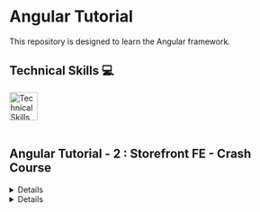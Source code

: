 # Angular Tutorial

<p>This repository is designed to learn the Angular framework.</p>

## Technical Skills 💻

<img align="left" alt="Technical Skills" height="50px" src="https://skillicons.dev/icons?i=html,css,js,ts,angular,git"/>

<br />
<br />
<br />
<br />

## Angular Tutorial - 2 : Storefront FE - Crash Course

<details>

<!-- Client -->

## Client

This project is a simple storefront built with Angular, showcasing various Angular concepts including standalone apps, modules, services, components, and routing. In this tutorial, users will learn how to perform basic CRUD (Create, Read, Update, Delete) operations on products.

## Table of Contents

- [Features](#features)
- [Getting Started](#getting-started)
  - [Prerequisites](#prerequisites)
  - [Installation](#installation)
- [Usage](#usage)
- [License](#license)

## Features

- **Standalone App:** The project is structured as a standalone Angular application.
- **Modules:** Utilizes Angular modules for better organization and separation of concerns.
- **Services:** Demonstrates the use of Angular services for data management and business logic.
- **Components:** Various components for different parts of the storefront, like product listing, editing, and addition.
- **Routing:** Implements Angular routing to navigate between different sections of the application.
- **CRUD Operations:** Users can perform Create, Read, Update, and Delete operations on products.

## Getting Started

### Prerequisites

Before you begin, ensure you have the following installed:

- [Node.js](https://nodejs.org/) and [npm](https://www.npmjs.com/)
- Angular CLI: `npm install -g @angular/cli`
- [Prime NG](https://primeng.org/)

### Installation

1. Clone the repository:

   ```bash
   git clone https://github.com/thecodedeck/angular-cc-1-client.git
   ```

2. Install dependencies:
   ```bash
   npm install
   ```

## Usage

1. Run the development server:
   ```bash
   ng serve
   ```
2. Open your browser and navigate to http://localhost:4200/ to see the app in action.

## License

This project is licensed under the MIT License.

</details>

<!-- Server -->

<details>

## Server

# Node.js Server for Angular Storefront - Crash Course

This server provides the backend functionality for the Angular frontend, allowing users to perform CRUD (Create, Read, Update, Delete) operations on products. The server utilizes Express and interacts with a JSON file to manage product data.

## Table of Contents

- [Features](#features)
- [Getting Started](#getting-started)
  - [Prerequisites](#prerequisites)
  - [Installation](#installation)
- [Usage](#usage)
- [License](#license)

## Features

- **Express Server:** The server is built with Express, providing a robust and scalable backend.
- **CRUD Operations:** Supports Create, Read, Update, and Delete operations on product data.
- **JSON Data Storage:** Products are stored and manipulated within a JSON file instead of a traditional database.

## Getting Started

### Prerequisites

Before you begin, ensure you have the following installed:

- [Node.js](https://nodejs.org/) and [npm](https://www.npmjs.com/)

### Installation

1. Clone the repository:
   ```bash
   git clone https://github.com/thecodedeck/angular-cc-1-server.git
   ```
2. Install dependencies:
   ```bash
   npm install
   ```

## Usage

1. Run the server:
   ```bash
   npm start
   ```
2. The server will be running on http://localhost:3000/.

3. The Angular frontend will interact with these API endpoints to perform CRUD operations on products.

## License

This project is licensed under the MIT License.

</details>
